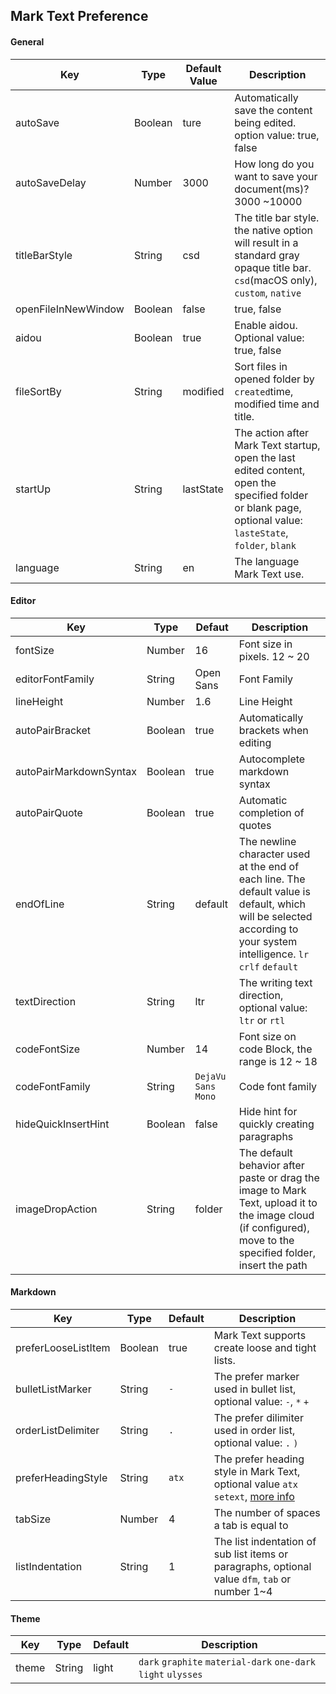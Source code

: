 ## Mark Text Preference

#### General

| Key                 | Type    | Default Value | Description                                                                                                                                                |
| ------------------- | ------- | ------------- | ---------------------------------------------------------------------------------------------------------------------------------------------------------- |
| autoSave            | Boolean | ture          | Automatically save the content being edited. option value: true, false                                                                                     |
| autoSaveDelay       | Number  | 3000          | How long do you want to save your document(ms)?3000 ~10000                                                                                                 |
| titleBarStyle       | String  | csd           | The title bar style. the native option will result in a standard gray opaque title bar. `csd`(macOS only), `custom`, `native`                              |
| openFileInNewWindow | Boolean | false         | true, false                                                                                                                                                |
| aidou               | Boolean | true          | Enable aidou. Optional value: true, false                                                                                                                  |
| fileSortBy          | String  | modified      | Sort files in opened folder by `created`time, modified time and title.                                                                                     |
| startUp             | String  | lastState     | The action after Mark Text startup, open the last edited content, open the specified folder or blank page, optional value: `lasteState`, `folder`, `blank` |
| language            | String  | en            | The language Mark Text use.                                                                                                                                |

#### Editor

| Key                    | Type    | Defaut             | Description                                                                                                                                                           |
| ---------------------- | ------- | ------------------ | --------------------------------------------------------------------------------------------------------------------------------------------------------------------- |
| fontSize               | Number  | 16                 | Font size in pixels. 12 ~ 20                                                                                                                                          |
| editorFontFamily       | String  | Open Sans          | Font Family                                                                                                                                                           |
| lineHeight             | Number  | 1.6                | Line Height                                                                                                                                                           |
| autoPairBracket        | Boolean | true               | Automatically brackets when editing                                                                                                                                   |
| autoPairMarkdownSyntax | Boolean | true               | Autocomplete markdown syntax                                                                                                                                          |
| autoPairQuote          | Boolean | true               | Automatic completion of quotes                                                                                                                                        |
| endOfLine              | String  | default            | The newline character used at the end of each line. The default value is default, which will be selected according to your system intelligence. `lr` `crlf` `default` |
| textDirection          | String  | ltr                | The writing text direction, optional value: `ltr` or `rtl`                                                                                                            |
| codeFontSize           | Number  | 14                 | Font size on code Block, the range is 12 ~ 18                                                                                                                         |
| codeFontFamily         | String  | `DejaVu Sans Mono` | Code font family                                                                                                                                                      |
| hideQuickInsertHint    | Boolean | false              | Hide hint for quickly creating paragraphs                                                                                                                             |
| imageDropAction        | String  | folder             | The default behavior after paste or drag the image to Mark Text, upload it to the image cloud (if configured), move to the specified folder, insert the path          |

#### Markdown

| Key                 | Type    | Default | Description                                                                                                                       |
| ------------------- | ------- | ------- | --------------------------------------------------------------------------------------------------------------------------------- |
| preferLooseListItem | Boolean | true    | Mark Text supports create loose and tight lists.                                                                                  |
| bulletListMarker    | String  | `-`     | The prefer marker used in bullet list, optional value: `-`, `*` `+`                                                               |
| orderListDelimiter  | String  | `.`     | The prefer dilimiter used in order list, optional value: `.` `)`                                                                  |
| preferHeadingStyle  | String  | `atx`   | The prefer heading style in Mark Text, optional value `atx` `setext`, [more info](https://spec.commonmark.org/0.29/#atx-headings) |
| tabSize             | Number  | 4       | The number of spaces a tab is equal to                                                                                            |
| listIndentation     | String  | 1       | The list indentation of sub list items or paragraphs, optional value `dfm`, `tab` or number 1~4                                   |

#### Theme

| Key   | Type   | Default | Description                                                    |
| ----- | ------ | ------- | -------------------------------------------------------------- |
| theme | String | light   | `dark` `graphite` `material-dark` `one-dark` `light` `ulysses` |
